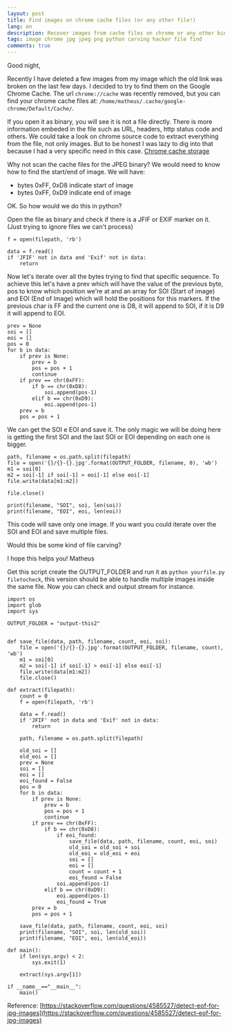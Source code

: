 ```yaml
---
layout: post
title: Find images on chrome cache files (or any other file!)
lang: en
description: Recover images from cache files on chrome or any other binary file
tags: image chrome jpg jpeg png python carving hacker file find
comments: true
--- 
```


Good night,

Recently I have deleted a few images from my image which the old link was broken on the last few days. I decided to try to find them on the Google Chrome Cache. 
The url `chrome://cache` was recently removed, but you can find your chrome cache files at: `/home/matheus/.cache/google-chrome/Default/Cache/`. 

If you open it as binary, you will see it is not a file directly. There is more information embeded in the file such as URL, headers, http status code and others. We could take a look on chrome source code to extract everything from the file, not only images. But to be honest I was lazy to dig into that because I had a very specific need in this case. [Chrome cache storage](https://github.com/chromium/chromium/tree/f18e79d901f56154f80eea1e2218544285e62623/content/browser/cache_storage)

Why not scan the cache files for the JPEG binary? We would need to know how to find the start/end of image. We will have:
- bytes 0xFF, 0xD8 indicate start of image
- bytes 0xFF, 0xD9 indicate end of image

OK. So how would we do this in python? 

Open the file as binary and check if there is a JFIF or EXIF marker on it. (Just trying to ignore files we can't process)
```
f = open(filepath, 'rb')

data = f.read()
if 'JFIF' not in data and 'Exif' not in data:
	return
```

Now let's iterate over all the bytes trying to find that specific sequence. To achieve this let's have a prev which will have the value of the previous byte, pos to know which position we're at and an array for SOI (Start of image) and EOI (End of Image) which will hold the positions for this markers. If the previous char is FF and the current one is D8, it will append to SOI, if it is D9 it will append to EOI.
```
prev = None
soi = []
eoi = []
pos = 0
for b in data:
	if prev is None:
		prev = b
		pos = pos + 1
		continue
	if prev == chr(0xFF):
		if b == chr(0xD8):
			soi.append(pos-1)
		elif b == chr(0xD9):
			eoi.append(pos-1)
	prev = b
	pos = pos + 1
```

We can get the SOI e EOI and save it. The only magic we will be doing here is getting the first SOI and the last SOI or EOI depending on each one is bigger.
```
path, filename = os.path.split(filepath)
file = open('{}/{}-{}.jpg'.format(OUTPUT_FOLDER, filename, 0), 'wb')
m1 = soi[0]
m2 = soi[-1] if soi[-1] > eoi[-1] else eoi[-1]
file.write(data[m1:m2])

file.close()

print(filename, "SOI", soi, len(soi))
print(filename, "EOI", eoi, len(eoi))
```
This code will save only one image. If you want you could iterate over the SOI and EOI and save multiple files. 


Would this be some kind of file carving? 

I hope this helps you!
Matheus


Get this script create the OUTPUT_FOLDER and run it as `python yourfile.py filetocheck`, this version should be able to handle multiple images inside the same file. Now you can check and output stream for instance.

```
import os
import glob
import sys

OUTPUT_FOLDER = "output-this2"


def save_file(data, path, filename, count, eoi, soi):
	file = open('{}/{}-{}.jpg'.format(OUTPUT_FOLDER, filename, count), 'wb')
	m1 = soi[0]
	m2 = soi[-1] if soi[-1] > eoi[-1] else eoi[-1]
	file.write(data[m1:m2])
	file.close()

def extract(filepath):
	count = 0
	f = open(filepath, 'rb')

	data = f.read()
	if 'JFIF' not in data and 'Exif' not in data:
		return

	path, filename = os.path.split(filepath)

	old_soi = []
	old_eoi = []
	prev = None
	soi = []
	eoi = []
	eoi_found = False
	pos = 0
	for b in data:
		if prev is None:
			prev = b
			pos = pos + 1
			continue
		if prev == chr(0xFF):
			if b == chr(0xD8):
				if eoi_found:
					save_file(data, path, filename, count, eoi, soi)
					old_soi = old_soi + soi
					old_eoi = old_eoi + eoi
					soi = []
					eoi = []
					count = count + 1
					eoi_found = False
				soi.append(pos-1)
			elif b == chr(0xD9):
				eoi.append(pos-1)
				eoi_found = True
		prev = b
		pos = pos + 1

	save_file(data, path, filename, count, eoi, soi)
	print(filename, "SOI", soi, len(old_soi))
	print(filename, "EOI", eoi, len(old_eoi))

def main():
	if len(sys.argv) < 2:
		sys.exit(1)

	extract(sys.argv[1])

if __name__=="__main__":
	main()
```

Reference:
[https://stackoverflow.com/questions/4585527/detect-eof-for-jpg-images](https://stackoverflow.com/questions/4585527/detect-eof-for-jpg-images)
